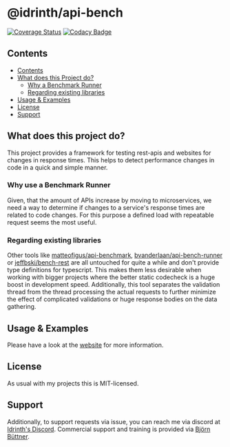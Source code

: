 # @idrinth/api-bench

[![Coverage Status](https://coveralls.io/repos/github/Idrinth/api-bench/badge.svg?branch=master)](https://coveralls.io/github/Idrinth/api-bench?branch=master) [![Codacy Badge](https://app.codacy.com/project/badge/Grade/3171affc728048da8df4fe36b6d4771e)](https://app.codacy.com/gh/Idrinth/api-bench/dashboard?utm_source=gh&utm_medium=referral&utm_content=&utm_campaign=Badge_grade)

## Contents

- [Contents](#contents)
- [What does this Project do?](#what-does-this-project-do)
  - [Why a Benchmark Runner](#why-use-a-benchmark-runner)
  - [Regarding existing libraries](#regarding-existing-libraries)
- [Usage & Examples](#usage--examples)
- [License](#license)
- [Support](#support)

## What does this project do?

This project provides a framework for testing rest-apis and websites for changes in response times. This helps to detect performance changes in code in a quick and simple manner.

### Why use a Benchmark Runner

Given, that the amount of APIs increase by moving to microservices, we need a way to determine if changes to a service's response times are related to code changes. For this purpose a defined load with repeatable request seems the most useful.

### Regarding existing libraries

Other tools like [matteofigus/api-benchmark](https://github.com/matteofigus/api-benchmark), [bvanderlaan/api-bench-runner](https://github.com/bvanderlaan/api-bench-runner) or [jeffbski/bench-rest](https://github.com/jeffbski/bench-rest) are all untouched for quite a while and don't provide type definitions for typescript. This makes them less desirable when working with bigger projects where the better static codecheck is a huge boost in development speed.
Additionally, this tool separates the validation thread from the thread processing the actual requests to further minimize the effect of complicated validations or huge response bodies on the data gathering.

## Usage & Examples

Please have a look at the [website](https://idrinth-api-ben.ch) for more information.

## License

As usual with my projects this is MIT-licensed.

## Support

Additionally, to support requests via issue, you can reach me via discord at [Idrinth's Discord](https://discord.gg/xHSF8CGPTh). Commercial support and training is provided via [Björn Büttner](https://bjoern-buettner.me).
